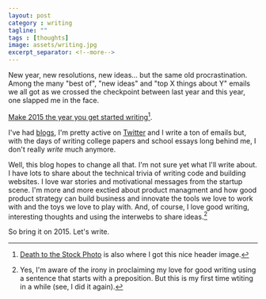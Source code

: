 ```yaml
---
layout: post
category : writing
tagline: ""
tags : [thoughts]
image: assets/writing.jpg
excerpt_separator: <!--more-->
---
```


New year, new resolutions, new ideas... but the same old procrastination.
Among the many "best of", "new ideas" and "top X things about Y" emails we all got as we crossed the checkpoint between last year and this year, one slapped me in the face. 

[Make 2015 the year you get started writing](https://medium.com/medium-writing-prompts/what-prepares-you-for-the-day-569939b9525e)[^1].

I've had [blogs](http://doubtfulsound.blogspot.ie/), I'm pretty active on [Twitter](http://twitter.com/lukeinusa) and I write a ton of emails but, with the days of writing college papers and school essays long behind me, I don't really *write* much anymore.

Well, this blog hopes to change all that. 
I'm not sure yet what I'll write about. 
I have lots to share about the technical trivia of writing code and building websites. 
I love war stories and motivational messages from the startup scene. 
I'm more and more exctied about product managment and how good product strategy can build business and innovate the tools we love to work with and the toys we love to play with.
And, of course, I love good writing, interesting thoughts and using the interwebs to share ideas.[^2]

So bring it on 2015. Let's write.

[^1]: [Death to the Stock Photo](http://deathtothestockphoto.com/) is also where I got this nice header image.
[^2]: Yes, I'm aware of the irony in proclaiming my love for good writing using a sentence that starts with a preposition. But this is my first time wtiting in a while (see, I did it again).
